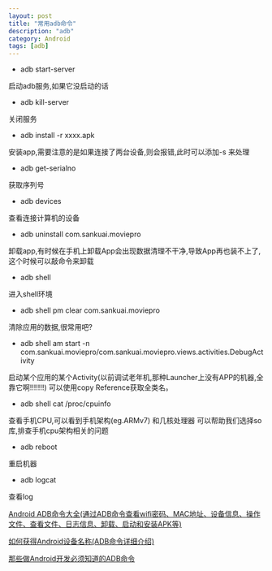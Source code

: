 ```yaml
---
layout: post
title: "常用adb命令"
description: "adb"
category: Android
tags: [adb]
---
```


+ adb start-server

启动adb服务,如果它没启动的话

+ adb kill-server

关闭服务

+ adb install -r xxxx.apk

安装app,需要注意的是如果连接了两台设备,则会报错,此时可以添加-s <serialNumber>来处理

+ adb get-serialno

获取序列号

+ adb devices

查看连接计算机的设备

+ adb uninstall com.sankuai.moviepro

卸载app,有时候在手机上卸载App会出现数据清理不干净,导致App再也装不上了,这个时候可以敲命令来卸载

+ adb shell

进入shell环境

+ adb shell pm clear com.sankuai.moviepro

清除应用的数据,很常用吧?

+ adb shell am start -n com.sankuai.moviepro/com.sankuai.moviepro.views.activities.DebugActivity

启动某个应用的某个Activity(以前调试老年机,那种Launcher上没有APP的机器,全靠它啊!!!!!!!)
可以使用copy Reference获取全类名。

+ adb shell cat /proc/cpuinfo

查看手机CPU,可以看到手机架构(eg.ARMv7) 和几核处理器
可以帮助我们选择so库,排查手机cpu架构相关的问题

+ adb reboot

重启机器

+ adb logcat

查看log

[Android ADB命令大全(通过ADB命令查看wifi密码、MAC地址、设备信息、操作文件、查看文件、日志信息、卸载、启动和安装APK等)](http://www.jianshu.com/p/860bc2bf1a6a)

[如何获得Android设备名称(ADB命令详细介绍)](http://blog.csdn.net/shuaihj/article/details/8889465)

[那些做Android开发必须知道的ADB命令](http://yifeiyuan.me/2016/06/30/ADB%E5%91%BD%E4%BB%A4%E6%95%B4%E7%90%86/)
